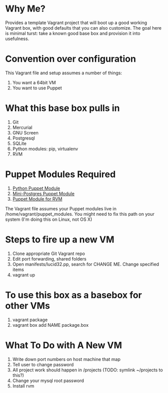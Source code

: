 Why Me?
==========================================================

Provides a template Vagrant project that will boot up a good working Vagrant box, with good defaults that you can also customize. The goal here is minimal turst: take a known good base box and provision it into usefulness.

Convention over configuration
=========================================================

This Vagrant file and setup assumes a number of things:

  1. You want a 64bit VM
  2. You want to use Puppet

What this base box pulls in
==========================================================

  1. Git
  2. Mercurial
  3. GNU Screen
  4. Postgresql
  5. SQLite
  6. Python modules: pip, virtualenv
  7. RVM


Puppet Modules Required
===========================================================

  1. [Python Puppet Module](https://github.com/garthk/python-module-for-puppet)
  2. [Mini-Postgres Puppet Module](https://github.com/rwilcox/puppet_mini_postgres)
  3. [Puppet Module for RVM](https://github.com/blt04/puppet-rvm)

The Vagrant file assumes your Puppet modules live in /home/vagrant/puppet_modules. You might need to fix this path on your system (I'm doing this on Linux, not OS X)

Steps to fire up a new VM
===========================================================

  1. Clone appropriate Git Vagrant repo
  2. Edit port forwarding, shared folders
  3. Open manifests/lucid32.pp, search for CHANGE ME. Change specified items
  4. vagrant up

To use this box as a basebox for other VMs
=========================================================

  1. vagrant package
  2. vagrant box add NAME package.box

What To Do with A New VM
==========================================================

  1. Write down port numbers on host machine that map
  2. Tell user to change password
  3. All project work should happen in /projects (TODO: symlink ~/projects to this?)
  4. Change your mysql root password
  5. Install rvm

